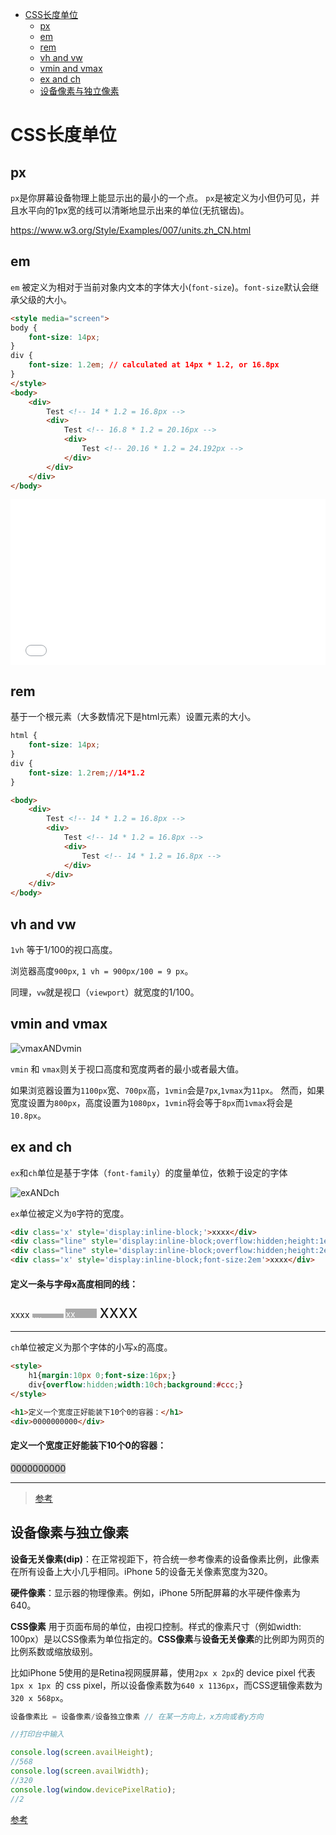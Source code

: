 
<!-- toc orderedList:0 depthFrom:1 depthTo:6 -->

* [CSS长度单位](#css长度单位)
    * [px](#px)
    * [em](#em)
    * [rem](#rem)
    * [vh and vw](#vh-and-vw)
    * [vmin and vmax](#vmin-and-vmax)
    * [ex and ch](#ex-and-ch)
    * [设备像素与独立像素](#设备像素与独立像素)

<!-- tocstop -->

# CSS长度单位

## px
`px`是你屏幕设备物理上能显示出的最小的一个点。
 `px`是被定义为小但仍可见，并且水平向的1px宽的线可以清晰地显示出来的单位(无抗锯齿)。

 https://www.w3.org/Style/Examples/007/units.zh_CN.html

## em

`em` 被定义为相对于当前对象内文本的字体大小(`font-size`)。`font-size`默认会继承父级的大小。

```html
<style media="screen">
body {
    font-size: 14px;
}
div {
    font-size: 1.2em; // calculated at 14px * 1.2, or 16.8px
}
</style>
<body>
    <div>
        Test <!-- 14 * 1.2 = 16.8px -->
        <div>
            Test <!-- 16.8 * 1.2 = 20.16px -->
            <div>
                Test <!-- 20.16 * 1.2 = 24.192px -->
            </div>
        </div>
    </div>
</body>
```
<p>
<iframe height='265' scrolling='no' title='Cascading em Values' src='//codepen.io/tutsplus/embed/xbZQRQ/?height=265&theme-id=0&default-tab=html,result&embed-version=2' frameborder='no' allowtransparency='true' allowfullscreen='true' style='width: 100%;'>See the Pen <a href='http://codepen.io/tutsplus/pen/xbZQRQ/'>Cascading em Values</a> by Envato Tuts+ (<a href='http://codepen.io/tutsplus'>@tutsplus</a>) on <a href='http://codepen.io'>CodePen</a>.
</iframe>
</p>

## rem

基于一个根元素（大多数情况下是html元素）设置元素的大小。

```css
html {
    font-size: 14px;
}
div {
    font-size: 1.2rem;//14*1.2
}
```
```html
<body>
    <div>
        Test <!-- 14 * 1.2 = 16.8px -->
        <div>
            Test <!-- 14 * 1.2 = 16.8px -->
            <div>
                Test <!-- 14 * 1.2 = 16.8px -->
            </div>
        </div>
    </div>
</body>
```
## vh and vw

`1vh` 等于1/100的视口高度。

浏览器高度`900px`, `1 vh = 900px/100 = 9 px`。

同理，`vw`就是视口（`viewport`）就宽度的1/100。

## vmin and vmax

![vmaxANDvmin](./img/vmaxANDvmin.jpg)

`vmin` 和 `vmax`则关于视口高度和宽度两者的最小或者最大值。

如果浏览器设置为`1100px`宽、`700px`高，`1vmin`会是`7px`,`1vmax`为`11px`。
然而，如果宽度设置为`800px`，高度设置为`1080px`，`1vmin`将会等于`8px`而`1vmax`将会是`10.8px`。

## ex and ch

`ex`和`ch`单位是基于字体（`font-family`）的度量单位，依赖于设定的字体

![exANDch](./img/exANDch.jpg)


`ex`单位被定义为`0`字符的宽度。


```html
<div class='x' style='display:inline-block;'>xxxx</div>
<div class="line" style='display:inline-block;overflow:hidden;height:1ex;background:#aaa;width:50px;color:#fff;'>xx</div>
<div class="line" style='display:inline-block;overflow:hidden;height:2ex;background:#aaa;width:50px;color:#fff;'>xx</div>
<div class='x' style='display:inline-block;font-size:2em'>xxxx</div>
```

<h4>定义一条与字母x高度相同的线：</h4>
<div class='x' style='display:inline-block;'>xxxx</div>
<div class="line" style='display:inline-block;overflow:hidden;height:1ex;background:#aaa;width:50px;color:#fff;'>xx</div>
<div class="line" style='display:inline-block;overflow:hidden;height:2ex;background:#aaa;width:50px;color:#fff;'>xx</div>
<div class='x' style='display:inline-block;font-size:2em'>xxxx</div>

----

`ch`单位被定义为那个字体的小写`x`的高度。

```html
<style>
    h1{margin:10px 0;font-size:16px;}
    div{overflow:hidden;width:10ch;background:#ccc;}
</style>

<h1>定义一个宽度正好能装下10个0的容器：</h1>
<div>0000000000</div>
```


<h4>定义一个宽度正好能装下10个0的容器：</h4>
<div style='overflow:hidden;width:10ch;background:#ccc;'>0000000000</div>

---
>[参考](http://web.jobbole.com/82490/)

## 设备像素与独立像素

**设备无关像素(dip)**：在正常视距下，符合统一参考像素的设备像素比例，此像素在所有设备上大小几乎相同。iPhone 5的设备无关像素宽度为320。

**硬件像素**：显示器的物理像素。例如，iPhone 5所配屏幕的水平硬件像素为640。

**CSS像素** 用于页面布局的单位，由视口控制。样式的像素尺寸（例如width: 100px）是以CSS像素为单位指定的。**CSS像素**与**设备无关像素**的比例即为网页的比例系数或缩放级别。

比如iPhone 5使用的是Retina视网膜屏幕，使用`2px x 2px`的 device pixel 代表 `1px x 1px `的 css pixel，所以设备像素数为`640 x 1136px`，而CSS逻辑像素数为`320 x 568px`。

```js
设备像素比 = 设备像素/设备独立像素 // 在某一方向上，x方向或者y方向
```

```js
//打印台中输入

console.log(screen.availHeight);
//568
console.log(screen.availWidth);
//320
console.log(window.devicePixelRatio);
//2
```
[参考](http://ued.ourfuture.cn/fed/4200.html)
